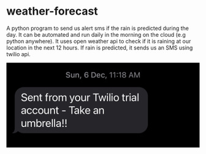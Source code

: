 # weather-forecast
A python program to send us alert sms if the rain is predicted during the day. It can be automated and run daily in the morning on the cloud (e.g python anywhere).
It uses open weather api to check if it is raining at our location in the next 12 hours.
If rain is predicted, it sends us an SMS using twilio api.

![alt text](https://github.com/shubham101096/weather-forecast/blob/master/screenshots/sms.jpeg)

